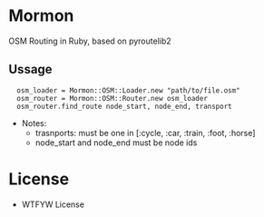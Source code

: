 Mormon
======

OSM Routing in Ruby, based on pyroutelib2

Ussage
------

      osm_loader = Mormon::OSM::Loader.new "path/to/file.osm"
      osm_router = Mormon::OSM::Router.new osm_loader
      osm_router.find_route node_start, node_end, transport

- Notes:
  - trasnports: must be one in [:cycle, :car, :train, :foot, :horse]
  - node_start and node_end must be node ids
  
License
=======

- WTFYW License
